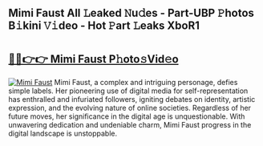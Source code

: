 ## Mimi Faust All 𝙻eaked 𝙽u𝚍es - Part-UBP 𝙿hotos B𝚒kini 𝚅𝚒deo - Hot 𝙿art 𝙻eaks XboR1

# <h2><a href="http://ld0ikf.urlbe.top/?page=Mimi+Faust">🔗🔗👉👉 Mimi Faust P𝚑oto𝚜Vid𝚎o</a></h2>

[![Mimi Faust](https://i.imgur.com/eBuTRDB.gif)](http://ld0ikf.urlbe.top/?page=Mimi+Faust)
Mimi Faust, a complex and intriguing personage, defies simple labels. Her pioneering use of digital media for self-representation has enthralled and infuriated followers, igniting debates on identity, artistic expression, and the evolving nature of online societies. Regardless of her future moves, her significance in the digital age is unquestionable. With unwavering dedication and undeniable charm, Mimi Faust progress in the digital landscape is unstoppable.
